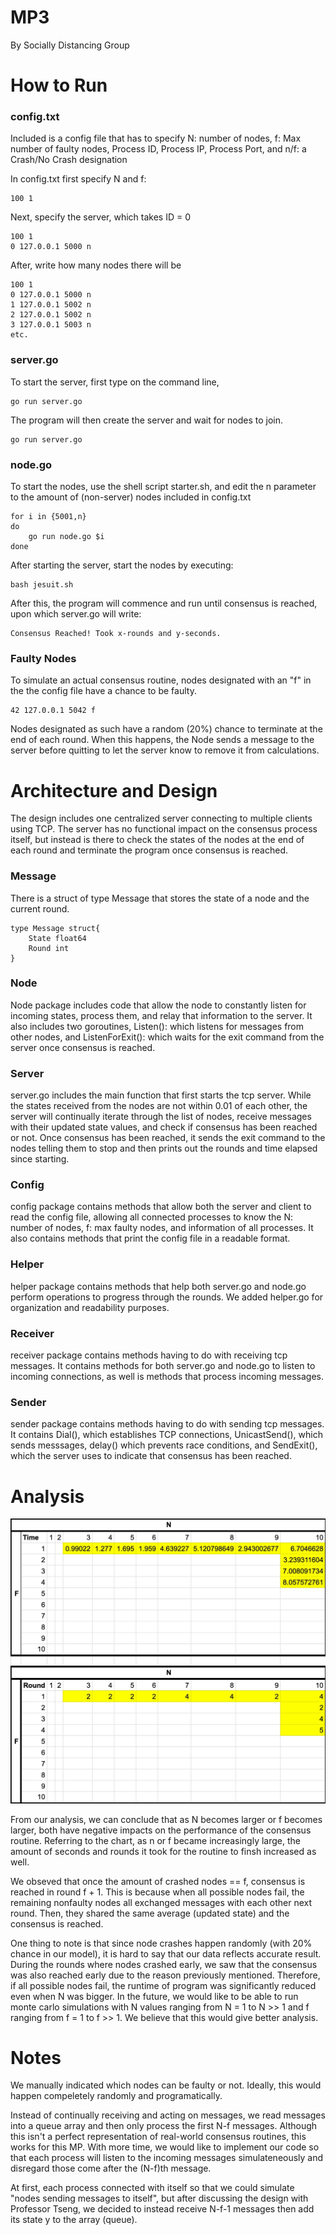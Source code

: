 # MP3

By Socially Distancing Group

# How to Run

### config.txt

Included is a config file that has to specify N: number of nodes, f: Max number of faulty nodes, Process ID, Process IP, Process Port, and n/f: a Crash/No Crash designation

In config.txt first specify N and f:
```
100 1
```
Next, specify the server, which takes ID = 0
```
100 1
0 127.0.0.1 5000 n 
```
After, write how many nodes there will be

```
100 1
0 127.0.0.1 5000 n 
1 127.0.0.1 5002 n 
2 127.0.0.1 5002 n 
3 127.0.0.1 5003 n
etc.
```


### server.go

To start the server, first type on the command line,

```
go run server.go
```

The program will then create the server and wait for nodes to join.

```
go run server.go
```


### node.go

To start the nodes, use the shell script starter.sh, and edit the n parameter to the amount of (non-server) nodes included in config.txt

```
for i in {5001,n}
do
    go run node.go $i
done
```
After starting the server, start the nodes by executing:

```
bash jesuit.sh
```

After this, the program will commence and run until consensus is reached, upon which server.go will write:
```
Consensus Reached! Took x-rounds and y-seconds. 
```


### Faulty Nodes
To simulate an actual consensus routine, nodes designated with an "f" in the the config file have a chance to be faulty.
```
42 127.0.0.1 5042 f
```
Nodes designated as such have a random (20%) chance to terminate at the end of each round.  When this happens, the Node sends a message to the server before quitting to let the server know to remove it from calculations.



# Architecture and Design

The design includes one centralized server connecting to multiple clients using TCP. The server has no functional impact on the consensus process itself, but instead is there to check the states of the nodes at the end of each round and terminate the program once consensus is reached.

### Message
There is a struct of type Message that stores the state of a node and the current round.
```
type Message struct{
    State float64
    Round int   
}
```
### Node
Node package includes code that allow the node to constantly listen for incoming states, process them, and relay that information to the server. It also includes two goroutines, Listen(): which listens for messages from other nodes, and ListenForExit(): which waits for the exit command from the server once consensus is reached.

### Server
server.go includes the main function that first starts the tcp server.  While the states received from the nodes are not within 0.01 of each other, the server will continually iterate through the list of nodes, receive messages with their updated state values, and check if consensus has been reached or not.  Once consensus has been reached, it sends the exit command to the nodes telling them to stop and then prints out the rounds and time elapsed since starting.

### Config
config package contains methods that allow both the server and client to read the config file, allowing all connected processes to know the N: number of nodes, f: max faulty nodes, and information of all processes.  It also contains methods that print the config file in a readable format.

### Helper
helper package contains methods that help both server.go and node.go perform operations to progress through the rounds. We added helper.go for organization and readability purposes.

### Receiver
receiver package contains methods having to do with receiving tcp messages. It contains methods for both server.go and node.go to listen to incoming connections, as well is methods that process incoming messages.

### Sender
sender package contains methods having to do with sending tcp messages.  It contains Dial(), which establishes TCP connections, UnicastSend(), which sends messsages, delay() which prevents race conditions, and SendExit(), which the server uses to indicate that consensus has been reached. 

# Analysis
![Trial Results](data.jpeg)

From our analysis, we can conclude that as N becomes larger or f becomes larger, both have negative impacts on the performance of the consensus routine.  Referring to the chart, as n or f became increasingly large, the amount of seconds and rounds it took for the routine to finsh increased as well.

We obseved that once the amount of crashed nodes == f, consensus is reached in round f + 1. This is because when all possible nodes fail, the remaining nonfaulty nodes all exchanged messages with each other next round. Then, they shared the same average (updated state) and the consensus is reached.

One thing to note is that since node crashes happen randomly (with 20% chance in our model), it is hard to say that our data reflects accurate result. During the rounds where nodes crashed early, we saw that the consensus was also reached early due to the reason previously mentioned. Therefore, if all possible nodes fail, the runtime of program was significantly reduced even when N was bigger. In the future, we would like to be able to run monte carlo simulations with N values ranging from N = 1 to N >> 1 and f ranging from f = 1 to f >> 1.  We believe that this would give better analysis.

# Notes
We manually indicated which nodes can be faulty or not. Ideally, this would happen compeletely randomly and programatically. 

Instead of continually receiving and acting on messages, we read messages into a queue array and then only process the first N-f messages.  Although this isn't a perfect representation of real-world consensus routines, this works for this MP. With more time, we would like to implement our code so that each process will listen to the incoming messages simulateneously and disregard those come after the (N-f)th message.

At first, each process connected with itself so that we could simulate "nodes sending messages to itself", but after discussing the design with Professor Tseng, we decided to instead receive N-f-1 messages then add its state y to the array (queue).
